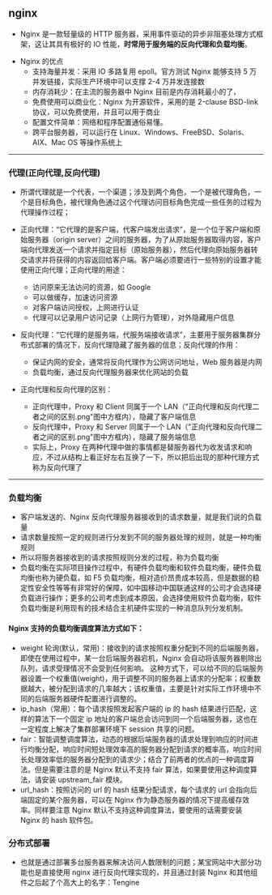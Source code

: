 ## nginx

- Nginx 是一款轻量级的 HTTP 服务器，采用事件驱动的异步非阻塞处理方式框架，这让其具有极好的 IO 性能，**时常用于服务端的反向代理和负载均衡**。

* Nginx 的优点
  - 支持海量并发：采用 IO 多路复用 epoll。官方测试 Nginx 能够支持 5 万并发链接，实际生产环境中可以支撑 2-4 万并发连接数
  - 内存消耗少：在主流的服务器中 Nginx 目前是内存消耗最小的了，
  - 免费使用可以商业化：Nginx 为开源软件，采用的是 2-clause BSD-link 协议，可以免费使用，并且可以用于商业
  - 配置文件简单：网络和程序配置通俗易懂。
  - 跨平台服务器，可以运行在 Linux、Windows、FreeBSD、Solaris、AIX、Mac OS 等操作系统上

---

### 代理(正向代理,反向代理)

- 所谓代理就是一个代表，一个渠道；涉及到两个角色，一个是被代理角色，一个是目标角色，被代理角色通过这个代理访问目标角色完成一些任务的过程为代理操作过程；

- 正向代理：“它代理的是客户端，代客户端发出请求”，是一个位于客户端和原始服务器（origin server）之间的服务器，为了从原始服务器取得内容，客户端向代理发送一个请求并指定目标（原始服务器），然后代理向原始服务器转交请求并将获得的内容返回给客户端。客户端必须要进行一些特别的设置才能使用正向代理；正向代理的用途：

  - 访问原来无法访问的资源，如 Google
  - 可以做缓存，加速访问资源
  - 对客户端访问授权，上网进行认证
  - 代理可以记录用户访问记录（上网行为管理），对外隐藏用户信息

- 反向代理：“它代理的是服务端，代服务端接收请求”，主要用于服务器集群分布式部署的情况下，反向代理隐藏了服务器的信息；反向代理的作用：

  - 保证内网的安全，通常将反向代理作为公网访问地址，Web 服务器是内网
  - 负载均衡，通过反向代理服务器来优化网站的负载

- 正向代理和反向代理的区别：
  - 正向代理中，Proxy 和 Client 同属于一个 LAN（"正向代理和反向代理二者之间的区别.png"图中方框内），隐藏了客户端信息
  - 反向代理中，Proxy 和 Server 同属于一个 LAN（"正向代理和反向代理二者之间的区别.png"图中方框内），隐藏了服务端信息
  - 实际上，Proxy 在两种代理中做的事情都是替服务器代为收发请求和响应，不过从结构上看正好左右互换了一下，所以把后出现的那种代理方式称为反向代理了

---

### 负载均衡

- 客户端发送的、Nginx 反向代理服务器接收到的请求数量，就是我们说的负载量
- 请求数量按照一定的规则进行分发到不同的服务器处理的规则，就是一种均衡规则
- 所以将服务器接收到的请求按照规则分发的过程，称为负载均衡
- 负载均衡在实际项目操作过程中，有硬件负载均衡和软件负载均衡，硬件负载均衡也称为硬负载，如 F5 负载均衡，相对造价昂贵成本较高，但是数据的稳定性安全性等等有非常好的保障，如中国移动中国联通这样的公司才会选择硬负载进行操作；更多的公司考虑到成本原因，会选择使用软件负载均衡，软件负载均衡是利用现有的技术结合主机硬件实现的一种消息队列分发机制。

#### Nginx 支持的负载均衡调度算法方式如下：

- weight 轮询(默认，常用)：接收到的请求按照权重分配到不同的后端服务器，即使在使用过程中，某一台后端服务器宕机，Nginx 会自动将该服务器剔除出队列，请求受理情况不会受到任何影响。 这种方式下，可以给不同的后端服务器设置一个权重值(weight)，用于调整不同的服务器上请求的分配率；权重数据越大，被分配到请求的几率越大；该权重值，主要是针对实际工作环境中不同的后端服务器硬件配置进行调整的。
- ip_hash（常用）：每个请求按照发起客户端的 ip 的 hash 结果进行匹配，这样的算法下一个固定 ip 地址的客户端总会访问到同一个后端服务器，这也在一定程度上解决了集群部署环境下 session 共享的问题。
- fair：智能调整调度算法，动态的根据后端服务器的请求处理到响应的时间进行均衡分配，响应时间短处理效率高的服务器分配到请求的概率高，响应时间长处理效率低的服务器分配到的请求少；结合了前两者的优点的一种调度算法。但是需要注意的是 Nginx 默认不支持 fair 算法，如果要使用这种调度算法，请安装 upstream_fair 模块。
- url_hash：按照访问的 url 的 hash 结果分配请求，每个请求的 url 会指向后端固定的某个服务器，可以在 Nginx 作为静态服务器的情况下提高缓存效率。同样要注意 Nginx 默认不支持这种调度算法，要使用的话需要安装 Nginx 的 hash 软件包。

### 分布式部署

- 也就是通过部署多台服务器来解决访问人数限制的问题；某宝网站中大部分功能也是直接使用 nginx 进行反向代理实现的，并且通过封装 Nginx 和其他组件之后起了个高大上的名字：Tengine
